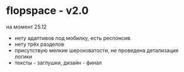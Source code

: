 # flopspace - v2.0

на момент 25.12

- нету адаптивов под мобилку, есть респонсив 
- нету трёх разделов
- присутствую мелкие шероховатости, не проведена детализация логики 
- тексты - заглушки, дизайн - финал
